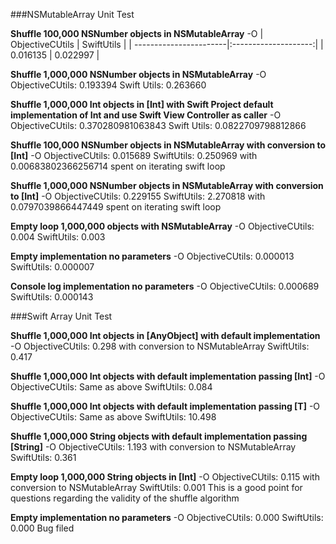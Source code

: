 ###NSMutableArray Unit Test

**Shuffle 100,000 NSNumber objects in NSMutableArray**
-O
| ObjectiveCUtils        | SwiftUtils           |
| -----------------------|:--------------------:|
| 0.016135               | 0.022997             |


**Shuffle 1,000,000 NSNumber objects in NSMutableArray**
-O
ObjectiveCUtils: 	0.193394
Swift Utils: 		0.263660

**Shuffle 1,000,000 Int objects in [Int] with Swift Project default implementation of Int and use Swift View Controller as caller**
-O 
ObjectiveCUtils: 	0.370280981063843
Swift Utils: 		0.0822709798812866

**Shuffle 100,000 NSNumber objects in NSMutableArray with conversion to [Int]**
-O
ObjectiveCUtils:	0.015689
SwiftUtils:		0.250969 with 0.00683802366256714 spent on iterating swift loop

**Shuffle 1,000,000 NSNumber objects in NSMutableArray with conversion to [Int]**
-O
ObjectiveCUtils:	0.229155
SwiftUtils:		2.270818 with 0.0797039866447449 spent on iterating swift loop

**Empty loop 1,000,000 objects with NSMutableArray**
-O
ObjectiveCUtils:	0.004
SwiftUtils:		0.003

**Empty implementation no parameters**
-O
ObjectiveCUtils:	0.000013
SwiftUtils:		0.000007

**Console log implementation no parameters**
-O
ObjectiveCUtils:	0.000689
SwiftUtils:		0.000143


###Swift Array Unit Test

**Shuffle 1,000,000 Int objects in [AnyObject] with default implementation**
-O
ObjectiveCUtils:	0.298 with conversion to NSMutableArray
SwiftUtils: 		0.417

**Shuffle 1,000,000 Int objects with default implementation passing [Int]**
-O
ObjectiveCUtils:	Same as above
SwiftUtils:		0.084

**Shuffle 1,000,000 Int objects with default implementation passing [T]**
-O
ObjectiveCUtils:	Same as above
SwiftUtils:		10.498

**Shuffle 1,000,000 String objects with default implementation passing [String]**
-O
ObjectiveCUtils:	1.193 with conversion to NSMutableArray
SwiftUtils:		0.361

**Empty loop 1,000,000 String objects in [Int]**
-O
ObjectiveCUtils:	0.115 with conversion to NSMutableArray
SwiftUtils:		0.001
This is a good point for questions regarding the validity of the shuffle algorithm

**Empty implementation no parameters**
-O
ObjectiveCUtils:	0.000
SwiftUtils:		0.000
Bug filed
